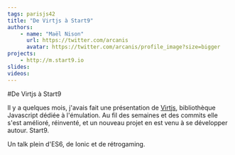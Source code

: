 ```yaml
---
tags: parisjs42
title: "De Virtjs à Start9"
authors:
    - name: "Maël Nison"
      url: https://twitter.com/arcanis
      avatar: https://twitter.com/arcanis/profile_image?size=bigger
projects:
    - http://m.start9.io
slides:
videos:
---
```

#De Virtjs à Start9

Il y a quelques mois, j'avais fait une présentation de
[Virtjs](https://github.com/arcanis/virtjs),
bibliothèque Javascript dédiée à l'émulation. Au fil des semaines et des
commits elle s'est amélioré, réinventé, et un nouveau projet en est venu à se
développer autour. Start9.

Un talk plein d'ES6, de Ionic et de rétrogaming.
